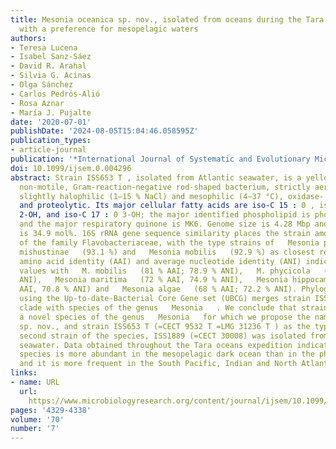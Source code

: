 ```yaml
---
title: Mesonia oceanica sp. nov., isolated from oceans during the Tara oceans expedition,
  with a preference for mesopelagic waters
authors:
- Teresa Lucena
- Isabel Sanz-Sáez
- David R. Arahal
- Silvia G. Acinas
- Olga Sánchez
- Carlos Pedrós-Alió
- Rosa Aznar
- María J. Pujalte
date: '2020-07-01'
publishDate: '2024-08-05T15:04:46.058595Z'
publication_types:
- article-journal
publication: '*International Journal of Systematic and Evolutionary Microbiology*'
doi: 10.1099/ijsem.0.004296
abstract: Strain ISS653 T , isolated from Atlantic seawater, is a yellow pigmented,
  non-motile, Gram-reaction-negative rod-shaped bacterium, strictly aerobic and chemoorganotrophic,
  slightly halophilic (1–15 % NaCl) and mesophilic (4–37 °C), oxidase- and catalase-positive
  and proteolytic. Its major cellular fatty acids are iso-C 15 : 0 , iso-C 15 : 0
  2-OH, and iso-C 17 : 0 3-OH; the major identified phospholipid is phosphatidylethanolamine
  and the major respiratory quinone is MK6. Genome size is 4.28 Mbp and DNA G+C content
  is 34.9 mol%. 16S rRNA gene sequence similarity places the strain among members
  of the family Flavobacteriaceae, with the type strains of   Mesonia phycicola   (93.2 %),   Salegentibacter
  mishustinae   (93.1 %) and   Mesonia mobilis   (92.9 %) as closest relatives. Average
  amino acid identity (AAI) and average nucleotide identity (ANI) indices show highest
  values with   M. mobilis   (81 % AAI; 78.9 % ANI),   M. phycicola   (76 % AAI; 76.3 %
  ANI),   Mesonia maritima   (72 % AAI, 74.9 % ANI),   Mesonia hippocampi   (64 %
  AAI, 70.8 % ANI) and   Mesonia algae   (68 % AAI; 72.2 % ANI). Phylogenomic analysis
  using the Up-to-date-Bacterial Core Gene set (UBCG) merges strain ISS653 T in a
  clade with species of the genus   Mesonia   . We conclude that strain ISS653 T represents
  a novel species of the genus   Mesonia   for which we propose the name Mesonia oceanica
  sp. nov., and strain ISS653 T (=CECT 9532 T =LMG 31236 T ) as the type strain. A
  second strain of the species, ISS1889 (=CECT 30008) was isolated from Pacific Ocean
  seawater. Data obtained throughout the Tara oceans expedition indicate that the
  species is more abundant in the mesopelagic dark ocean than in the photic layer
  and it is more frequent in the South Pacific, Indian and North Atlantic oceans.
links:
- name: URL
  url: 
    https://www.microbiologyresearch.org/content/journal/ijsem/10.1099/ijsem.0.004296
pages: '4329-4338'
volume: '70'
number: '7'
---
```

